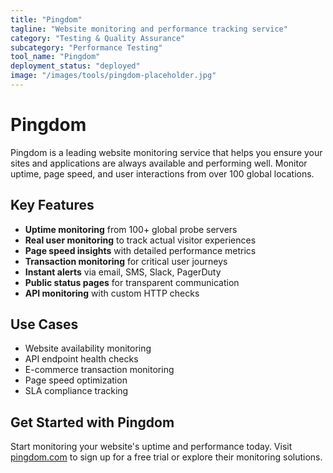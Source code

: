 ```yaml
---
title: "Pingdom"
tagline: "Website monitoring and performance tracking service"
category: "Testing & Quality Assurance"
subcategory: "Performance Testing"
tool_name: "Pingdom"
deployment_status: "deployed"
image: "/images/tools/pingdom-placeholder.jpg"
---
```


# Pingdom

Pingdom is a leading website monitoring service that helps you ensure your sites and applications are always available and performing well. Monitor uptime, page speed, and user interactions from over 100 global locations.

## Key Features

- **Uptime monitoring** from 100+ global probe servers
- **Real user monitoring** to track actual visitor experiences
- **Page speed insights** with detailed performance metrics
- **Transaction monitoring** for critical user journeys
- **Instant alerts** via email, SMS, Slack, PagerDuty
- **Public status pages** for transparent communication
- **API monitoring** with custom HTTP checks

## Use Cases

- Website availability monitoring
- API endpoint health checks
- E-commerce transaction monitoring
- Page speed optimization
- SLA compliance tracking

## Get Started with Pingdom

Start monitoring your website's uptime and performance today. Visit [pingdom.com](https://www.pingdom.com) to sign up for a free trial or explore their monitoring solutions.
